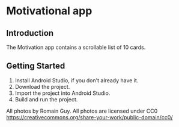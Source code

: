 Motivational app 
================================

Introduction
------------
The Motivation app contains a scrollable list of 10 cards.

Getting Started
---------------
1. Install Android Studio, if you don't already have it.
2. Download the project.
3. Import the project into Android Studio.
4. Build and run the project.

All photos by Romain Guy. All photos are licensed under CC0 https://creativecommons.org/share-your-work/public-domain/cc0/
